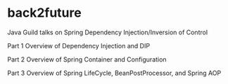 # back2future
Java Guild talks on Spring Dependency Injection/Inversion of Control

Part 1 Overview of Dependency Injection and DIP

Part 2 Overview of Spring Container and Configuration

Part 3 Overview of Spring LifeCycle, BeanPostProcessor, and Spring AOP

